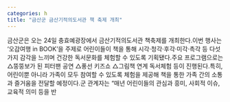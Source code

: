 ```yaml
---
categories: h
title: "금산군 금산기적의도서관 책 축제 개최"
---
```

금산군은 오는 24일 충효예광장에서 금산기적의도서관 책축제를 개최한다.이번 행사는 ‘오감여행 in BOOK’을 주제로 어린이들이 책을 통해 시각·청각·후각·미각·촉각 등 다섯가지 감각을 느끼며 건강한 독서문화를 체험할 수 있도록 기획됐다.주요 프로그램으로는 △뚱뚱보가 된 피터팬 공연 △풍선 키즈쇼 △그림책 연계 독서체험 등이 진행된다.특히, 어린이뿐 아니라 가족이 모두 참여할 수 있도록 체험을 제공해 책을 통한 가족 간의 소통과 즐거움을 전달할 예정이다.군 관계자는 “매년 어린이들의 관심과 흥미, 사회적 이슈, 교육적 의미 등을 반